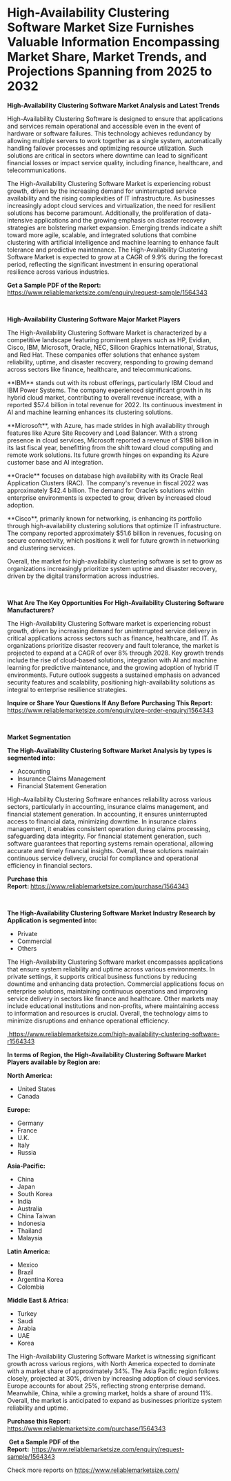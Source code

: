 <p><h1>High-Availability Clustering Software Market Size Furnishes Valuable Information Encompassing Market Share, Market Trends, and Projections Spanning from 2025 to 2032</h1></p><p><strong>High-Availability Clustering Software Market Analysis and Latest Trends</strong></p>
<p><p>High-Availability Clustering Software is designed to ensure that applications and services remain operational and accessible even in the event of hardware or software failures. This technology achieves redundancy by allowing multiple servers to work together as a single system, automatically handling failover processes and optimizing resource utilization. Such solutions are critical in sectors where downtime can lead to significant financial losses or impact service quality, including finance, healthcare, and telecommunications.</p><p>The High-Availability Clustering Software Market is experiencing robust growth, driven by the increasing demand for uninterrupted service availability and the rising complexities of IT infrastructure. As businesses increasingly adopt cloud services and virtualization, the need for resilient solutions has become paramount. Additionally, the proliferation of data-intensive applications and the growing emphasis on disaster recovery strategies are bolstering market expansion. Emerging trends indicate a shift toward more agile, scalable, and integrated solutions that combine clustering with artificial intelligence and machine learning to enhance fault tolerance and predictive maintenance. The High-Availability Clustering Software Market is expected to grow at a CAGR of 9.9% during the forecast period, reflecting the significant investment in ensuring operational resilience across various industries.</p></p>
<p><strong>Get a Sample PDF of the Report:&nbsp;</strong> <a href="https://www.reliablemarketsize.com/enquiry/request-sample/1564343?utm_campaign=1103&utm_medium=2&utm_source=Github&utm_content=ia&utm_term=11032025&utm_id=high-availability-clustering-software">https://www.reliablemarketsize.com/enquiry/request-sample/1564343</a></p>
<p>&nbsp;</p>
<p><strong>High-Availability Clustering Software Major Market Players</strong></p>
<p><p>The High-Availability Clustering Software Market is characterized by a competitive landscape featuring prominent players such as HP, Evidian, Cisco, IBM, Microsoft, Oracle, NEC, Silicon Graphics International, Stratus, and Red Hat. These companies offer solutions that enhance system reliability, uptime, and disaster recovery, responding to growing demand across sectors like finance, healthcare, and telecommunications.</p><p>**IBM** stands out with its robust offerings, particularly IBM Cloud and IBM Power Systems. The company experienced significant growth in its hybrid cloud market, contributing to overall revenue increase, with a reported $57.4 billion in total revenue for 2022. Its continuous investment in AI and machine learning enhances its clustering solutions.</p><p>**Microsoft**, with Azure, has made strides in high availability through features like Azure Site Recovery and Load Balancer. With a strong presence in cloud services, Microsoft reported a revenue of $198 billion in its last fiscal year, benefitting from the shift toward cloud computing and remote work solutions. Its future growth hinges on expanding its Azure customer base and AI integration.</p><p>**Oracle** focuses on database high availability with its Oracle Real Application Clusters (RAC). The company's revenue in fiscal 2022 was approximately $42.4 billion. The demand for Oracle’s solutions within enterprise environments is expected to grow, driven by increased cloud adoption.</p><p>**Cisco**, primarily known for networking, is enhancing its portfolio through high-availability clustering solutions that optimize IT infrastructure. The company reported approximately $51.6 billion in revenues, focusing on secure connectivity, which positions it well for future growth in networking and clustering services.</p><p>Overall, the market for high-availability clustering software is set to grow as organizations increasingly prioritize system uptime and disaster recovery, driven by the digital transformation across industries.</p></p>
<p>&nbsp;</p>
<p><strong>What Are The Key Opportunities For High-Availability Clustering Software Manufacturers?</strong></p>
<p><p>The High-Availability Clustering Software market is experiencing robust growth, driven by increasing demand for uninterrupted service delivery in critical applications across sectors such as finance, healthcare, and IT. As organizations prioritize disaster recovery and fault tolerance, the market is projected to expand at a CAGR of over 8% through 2028. Key growth trends include the rise of cloud-based solutions, integration with AI and machine learning for predictive maintenance, and the growing adoption of hybrid IT environments. Future outlook suggests a sustained emphasis on advanced security features and scalability, positioning high-availability solutions as integral to enterprise resilience strategies.</p></p>
<p><strong>Inquire or Share Your Questions If Any Before Purchasing This Report:</strong> <a href="https://www.reliablemarketsize.com/enquiry/pre-order-enquiry/1564343?utm_campaign=1103&utm_medium=2&utm_source=Github&utm_content=ia&utm_term=11032025&utm_id=high-availability-clustering-software">https://www.reliablemarketsize.com/enquiry/pre-order-enquiry/1564343</a></p>
<p>&nbsp;</p>
<p><strong>Market Segmentation</strong></p>
<p><strong>The High-Availability Clustering Software Market Analysis by types is segmented into:</strong></p>
<p><ul><li>Accounting</li><li>Insurance Claims Management</li><li>Financial Statement Generation</li></ul></p>
<p><p>High-Availability Clustering Software enhances reliability across various sectors, particularly in accounting, insurance claims management, and financial statement generation. In accounting, it ensures uninterrupted access to financial data, minimizing downtime. In insurance claims management, it enables consistent operation during claims processing, safeguarding data integrity. For financial statement generation, such software guarantees that reporting systems remain operational, allowing accurate and timely financial insights. Overall, these solutions maintain continuous service delivery, crucial for compliance and operational efficiency in financial sectors.</p></p>
<p><strong>Purchase this Report:&nbsp;</strong><a href="https://www.reliablemarketsize.com/purchase/1564343?utm_campaign=1103&utm_medium=2&utm_source=Github&utm_content=ia&utm_term=11032025&utm_id=high-availability-clustering-software">https://www.reliablemarketsize.com/purchase/1564343</a></p>
<p>&nbsp;</p>
<p><strong>The High-Availability Clustering Software Market Industry Research by Application is segmented into:</strong></p>
<p><ul><li>Private</li><li>Commercial</li><li>Others</li></ul></p>
<p><p>The High-Availability Clustering Software market encompasses applications that ensure system reliability and uptime across various environments. In private settings, it supports critical business functions by reducing downtime and enhancing data protection. Commercial applications focus on enterprise solutions, maintaining continuous operations and improving service delivery in sectors like finance and healthcare. Other markets may include educational institutions and non-profits, where maintaining access to information and resources is crucial. Overall, the technology aims to minimize disruptions and enhance operational efficiency.</p></p>
<p><a href="https://www.reliablemarketsize.com/high-availability-clustering-software-r1564343?utm_campaign=1103&utm_medium=2&utm_source=Github&utm_content=ia&utm_term=11032025&utm_id=high-availability-clustering-software">&nbsp;https://www.reliablemarketsize.com/high-availability-clustering-software-r1564343</a></p>
<p><strong>In terms of Region, the High-Availability Clustering Software Market Players available by Region are:</strong></p>
<p>
    <p> <strong> North America: </strong>
        <ul>
            <li>United States</li>
            <li>Canada</li>
        </ul>
        </p> 
    <p> <strong> Europe: </strong>
        <ul>
            <li>Germany</li>
            <li>France</li>
            <li>U.K.</li>
            <li>Italy</li>
            <li>Russia</li>
        </ul>
        </p> 
    <p> <strong> Asia-Pacific: </strong>
        <ul>
            <li>China</li>
            <li>Japan</li>
            <li>South Korea</li>
            <li>India</li>
            <li>Australia</li>
            <li>China Taiwan</li>
            <li>Indonesia</li>
            <li>Thailand</li>
            <li>Malaysia</li>
        </ul>
        </p> 
    <p> <strong> Latin America: </strong>
        <ul>
            <li>Mexico</li>
            <li>Brazil</li>
            <li>Argentina Korea</li>
            <li>Colombia</li>
        </ul>
        </p> 
    <p> <strong> Middle East & Africa: </strong>
        <ul>
            <li>Turkey</li>
            <li>Saudi</li>
            <li>Arabia</li>
            <li>UAE</li>
            <li>Korea</li>
        </ul>
    </p>
    </p>
<p><p>The High-Availability Clustering Software Market is witnessing significant growth across various regions, with North America expected to dominate with a market share of approximately 34%. The Asia Pacific region follows closely, projected at 30%, driven by increasing adoption of cloud services. Europe accounts for about 25%, reflecting strong enterprise demand. Meanwhile, China, while a growing market, holds a share of around 11%. Overall, the market is anticipated to expand as businesses prioritize system reliability and uptime.</p></p>
<p><strong>Purchase this Report: </strong><a href="https://www.reliablemarketsize.com/purchase/1564343?utm_campaign=1103&utm_medium=2&utm_source=Github&utm_content=ia&utm_term=11032025&utm_id=high-availability-clustering-software">https://www.reliablemarketsize.com/purchase/1564343</a></p>
<p>&nbsp;<strong>Get a Sample PDF of the Report:&nbsp;&nbsp;</strong><a href="https://www.reliablemarketsize.com/enquiry/request-sample/1564343?utm_campaign=1103&utm_medium=2&utm_source=Github&utm_content=ia&utm_term=11032025&utm_id=high-availability-clustering-software">https://www.reliablemarketsize.com/enquiry/request-sample/1564343</a></p>
<p><strong></strong></p>
<p>Check more reports on <a href="https://www.reliablemarketsize.com/?utm_campaign=1103&utm_medium=2&utm_source=Github&utm_content=ia&utm_term=11032025&utm_id=high-availability-clustering-software">https://www.reliablemarketsize.com/</a></p>